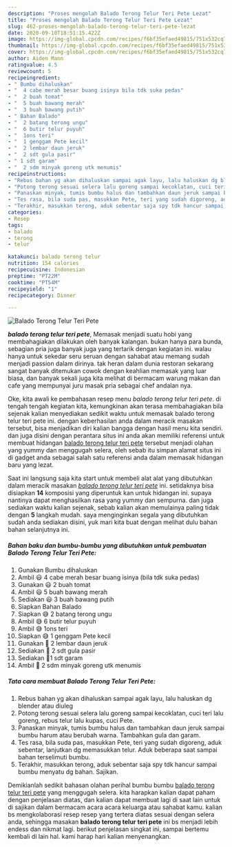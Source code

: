 ```yaml
---
description: "Proses mengolah Balado Terong Telur Teri Pete Lezat"
title: "Proses mengolah Balado Terong Telur Teri Pete Lezat"
slug: 462-proses-mengolah-balado-terong-telur-teri-pete-lezat
date: 2020-09-10T18:51:15.422Z
image: https://img-global.cpcdn.com/recipes/f6bf35efaed49815/751x532cq70/balado-terong-telur-teri-pete-foto-resep-utama.jpg
thumbnail: https://img-global.cpcdn.com/recipes/f6bf35efaed49815/751x532cq70/balado-terong-telur-teri-pete-foto-resep-utama.jpg
cover: https://img-global.cpcdn.com/recipes/f6bf35efaed49815/751x532cq70/balado-terong-telur-teri-pete-foto-resep-utama.jpg
author: Aiden Mann
ratingvalue: 4.5
reviewcount: 5
recipeingredient:
- " Bumbu dihaluskan"
- "  4 cabe merah besar buang isinya bila tdk suka pedas"
- "  2 buah tomat"
- "  5 buah bawang merah"
- "  3 buah bawang putih"
- " Bahan Balado"
- "  2 batang terong ungu"
- "  6 butir telur puyuh"
- "  1ons teri"
- "  1 genggam Pete kecil"
- "  2 lembar daun jeruk"
- "  2 sdt gula pasir"
- " 1 sdt garam"
- "  2 sdm minyak goreng utk menumis"
recipeinstructions:
- "Rebus bahan yg akan dihaluskan sampai agak layu, lalu haluskan dg blender atau diuleg"
- "Potong terong sesuai selera lalu goreng sampai kecoklatan, cuci teri lalu goreng, rebus telur lalu kupas, cuci Pete."
- "Panaskan minyak, tumis bumbu halus dan tambahkan daun jeruk sampai bumbu harum atau berubah warna. Tambahkan gula dan garam."
- "Tes rasa, bila suda pas, masukkan Pete, teri yang sudah digoreng, aduk sebentar, lanjutkan dg memasukkan telur. Aduk beberapa saat sampai bahan terselimuti bumbu."
- "Terakhir, masukkan terong, aduk sebentar saja spy tdk hancur sampai bumbu menyatu dg bahan. Sajikan."
categories:
- Resep
tags:
- balado
- terong
- telur

katakunci: balado terong telur 
nutrition: 154 calories
recipecuisine: Indonesian
preptime: "PT22M"
cooktime: "PT54M"
recipeyield: "1"
recipecategory: Dinner

---
```



![Balado Terong Telur Teri Pete](https://img-global.cpcdn.com/recipes/f6bf35efaed49815/751x532cq70/balado-terong-telur-teri-pete-foto-resep-utama.jpg)

<b><i>balado terong telur teri pete</i></b>, Memasak menjadi suatu hobi yang membahagiakan dilakukan oleh banyak kalangan. bukan hanya para bunda, sebagian pria juga banyak juga yang tertarik dengan kegiatan ini. walau hanya untuk sekedar seru seruan dengan sahabat atau memang sudah menjadi passion dalam dirinya. tak heran dalam dunia restoran sekarang sangat banyak ditemukan cowok dengan keahlian memasak yang luar biasa, dan banyak sekali juga kita melihat di bermacam warung makan dan cafe yang mempunyai juru masak pria sebagai chef andalan nya.

Oke, kita awali ke pembahasan resep menu <i>balado terong telur teri pete</i>. di tengah tengah kegiatan kita, kemungkinan akan terasa membahagiakan bila sejenak kalian menyediakan sedikit waktu untuk memasak balado terong telur teri pete ini. dengan keberhasilan anda dalam meracik masakan tersebut, bisa menjadikan diri kalian bangga dengan hasil menu kita sendiri. dan juga disini dengan perantara situs ini anda akan memiliki referensi untuk membuat hidangan <u>balado terong telur teri pete</u> tersebut menjadi olahan yang yummy dan menggugah selera, oleh sebab itu simpan alamat situs ini di gadget anda sebagai salah satu referensi anda dalam memasak hidangan baru yang lezat.




Saat ini langsung saja kita start untuk membeli alat alat yang dibutuhkan dalam meracik masakan <u><i>balado terong telur teri pete</i></u> ini. setidaknya bisa disiapkan <b>14</b> komposisi yang diperuntuk kan untuk hidangan ini. supaya nantinya dapat menghasilkan rasa yang yummy dan sempurna. dan juga sediakan waktu kalian sejenak, sebab kalian akan memulainya paling tidak dengan <b>5</b> langkah mudah. saya menginginkan segala yang dibutuhkan sudah anda sediakan disini, yuk mari kita buat dengan melihat dulu bahan bahan selanjutnya ini.

<!--inarticleads1-->

##### Bahan baku dan bumbu-bumbu yang dibutuhkan untuk pembuatan Balado Terong Telur Teri Pete:

1. Gunakan  Bumbu dihaluskan
1. Ambil  😃 4 cabe merah besar buang isinya (bila tdk suka pedas)
1. Gunakan  😃 2 buah tomat
1. Ambil  😃 5 buah bawang merah
1. Sediakan  😃 3 buah bawang putih
1. Siapkan  Bahan Balado
1. Siapkan  😅 2 batang terong ungu
1. Ambil  😅 6 butir telur puyuh
1. Ambil  😅 1ons teri
1. Siapkan  😅 1 genggam Pete kecil
1. Gunakan  🤣 2 lembar daun jeruk
1. Sediakan  🤣 2 sdt gula pasir
1. Sediakan  🤣1 sdt garam
1. Ambil  🤣 2 sdm minyak goreng utk menumis




<!--inarticleads2-->

##### Tata cara membuat Balado Terong Telur Teri Pete:

1. Rebus bahan yg akan dihaluskan sampai agak layu, lalu haluskan dg blender atau diuleg
1. Potong terong sesuai selera lalu goreng sampai kecoklatan, cuci teri lalu goreng, rebus telur lalu kupas, cuci Pete.
1. Panaskan minyak, tumis bumbu halus dan tambahkan daun jeruk sampai bumbu harum atau berubah warna. Tambahkan gula dan garam.
1. Tes rasa, bila suda pas, masukkan Pete, teri yang sudah digoreng, aduk sebentar, lanjutkan dg memasukkan telur. Aduk beberapa saat sampai bahan terselimuti bumbu.
1. Terakhir, masukkan terong, aduk sebentar saja spy tdk hancur sampai bumbu menyatu dg bahan. Sajikan.




Demikianlah sedikit bahasan olahan perihal bumbu bumbu <u>balado terong telur teri pete</u> yang menggugah selera. kita harapkan kalian dapat paham dengan penjelasan diatas, dan kalian dapat membuat lagi di saat lain untuk di sajikan dalam bermacam acara acara keluarga atau sahabat kamu. kalian bs mengkolaborasi resep resep yang tertera diatas sesuai dengan selera anda, sehingga masakan <b>balado terong telur teri pete</b> ini bs menjadi lebih endess dan nikmat lagi. berikut penjelasan singkat ini, sampai bertemu kembali di lain hal. kami harap hari kalian menyenangkan.
